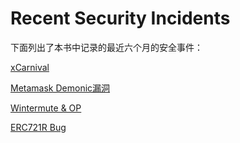 # Recent Security Incidents

下面列出了本书中记录的最近六个月的安全事件：

[xCarnival](https://blog.gopluslabs.io/v/zh/gong-ji-an-li/smart-contract/symmetry-breaking/xcarnival)

[Metamask Demonic漏洞](https://blog.gopluslabs.io/v/zh/gong-ji-an-li/user-client/metamask-phrase-leakage)

[Wintermute & OP](https://blog.gopluslabs.io/v/zh/gong-ji-an-li/replay-attack/wintermute-and-op)

[ERC721R Bug](https://blog.gopluslabs.io/v/zh/gong-ji-an-li/smart-contract/nft/erc721r-refund)


